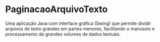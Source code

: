 # PaginacaoArquivoTexto
Uma aplicação Java com interface gráfica (Swing) que permite dividir arquivos de texto grandes em partes menores, facilitando o manuseio e processamento de grandes volumes de dados textuais.

